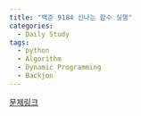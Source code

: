 ```yaml
---
title: "백준 9184 신나는 함수 실행"
categories:
  - Daily Study
tags:
  - python
  - Algorithm
  - Dynamic Programming
  - Backjon
---
```



[문제링크](https://www.acmicpc.net/problem/9184)


<script src=https://gist.github.com/ccf60fca2c1e556fcfbf6c9e81115c45.js></script>